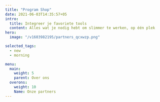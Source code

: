 ```yaml
---
title: "Program Shop"
date: 2021-06-03T14:35:57+05
intro:
  title: Integreer je favoriete tools
  content: Alles wat je nodig hebt om slimmer te werken, op één plek
hero:
  image: "/v1603982195/partners_qcxwzp.png"

selected_tags:
  - new
  - morning

menu:
  main:
    weight: 5
    parent: Over ons
  overons:
    weight: 10
    Name: Onze partners
---
```

